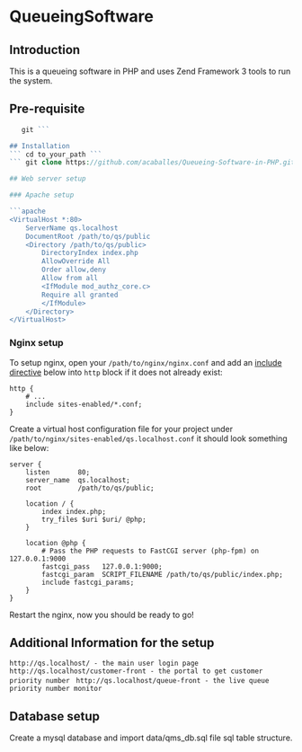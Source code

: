 # QueueingSoftware

## Introduction

This is a queueing software in PHP and uses Zend Framework 3 tools to run the system.

## Pre-requisite
```PHP 5 and >
   git ```

## Installation
``` cd to_your_path ```
``` git clone https://github.com/acaballes/Queueing-Software-in-PHP.git ```

## Web server setup

### Apache setup

```apache
<VirtualHost *:80>
    ServerName qs.localhost
    DocumentRoot /path/to/qs/public
    <Directory /path/to/qs/public>
        DirectoryIndex index.php
        AllowOverride All
        Order allow,deny
        Allow from all
        <IfModule mod_authz_core.c>
        Require all granted
        </IfModule>
    </Directory>
</VirtualHost>
```

### Nginx setup

To setup nginx, open your `/path/to/nginx/nginx.conf` and add an
[include directive](http://nginx.org/en/docs/ngx_core_module.html#include) below
into `http` block if it does not already exist:

```nginx
http {
    # ...
    include sites-enabled/*.conf;
}
```


Create a virtual host configuration file for your project under `/path/to/nginx/sites-enabled/qs.localhost.conf`
it should look something like below:

```nginx
server {
    listen       80;
    server_name  qs.localhost;
    root         /path/to/qs/public;

    location / {
        index index.php;
        try_files $uri $uri/ @php;
    }

    location @php {
        # Pass the PHP requests to FastCGI server (php-fpm) on 127.0.0.1:9000
        fastcgi_pass   127.0.0.1:9000;
        fastcgi_param  SCRIPT_FILENAME /path/to/qs/public/index.php;
        include fastcgi_params;
    }
}
```

Restart the nginx, now you should be ready to go!

## Additional Information for the setup
``` http://qs.localhost/ - the main user login page ```
``` http://qs.localhost/customer-front - the portal to get customer priority number ```
``` http://qs.localhost/queue-front - the live queue priority number monitor```

## Database setup
Create a mysql database and import data/qms_db.sql file sql table structure.
